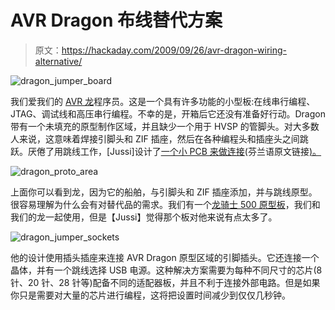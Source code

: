 # AVR Dragon 布线替代方案

> 原文：<https://hackaday.com/2009/09/26/avr-dragon-wiring-alternative/>

![dragon_jumper_board](img/207af359d872bf9b7a469213b6fe1f02.png "dragon_jumper_board")

我们爱我们的 [AVR 龙](http://www.atmel.com/dyn/Products/tools_card.asp?tool_id=3891)程序员。这是一个具有许多功能的小型板:在线串行编程、JTAG、调试线和高压串行编程。不幸的是，开箱后它还没有准备好行动。Dragon 带有一个未填充的原型制作区域，并且缺少一个用于 HVSP 的管脚头。对大多数人来说，这意味着焊接引脚头和 ZIF 插座，然后在各种编程头和插座头之间跳跃。厌倦了用跳线工作，[Jussi]设计了[一个小 PCB 来做连接](http://translate.google.com/translate?js=y&prev=_t&hl=en&ie=UTF-8&u=http%3A%2F%2Fjuiceplatz.net%2Fblogi%2F2009%2F09%2Fvuosisadan-innovaatio%2F&sl=fi&tl=en&history_state0=)(芬兰语原文链接[)。](http://juiceplatz.net/blogi/2009/09/vuosisadan-innovaatio/)

![dragon_proto_area](img/2951a53e3d55afee515ecf9a47721187.png "dragon_proto_area")

上面你可以看到龙，因为它的船舶，与引脚头和 ZIF 插座添加，并与跳线原型。很容易理解为什么会有对替代品的需求。我们有一个[龙骑士 500 原型板](http://www.ecrostech.com/AtmelAvr/DragonRider/)，我们和我们的龙一起使用，但是【Jussi】觉得那个板对他来说有点太多了。

![dragon_jumper_sockets](img/2ec5620b9f7082d5182b5c62588701ac.png "dragon_jumper_sockets")

他的设计使用插头插座来连接 AVR Dragon 原型区域的引脚插头。它还连接一个晶体，并有一个跳线选择 USB 电源。这种解决方案需要为每种不同尺寸的芯片(8 针、20 针、28 针等)配备不同的适配器板，并且不利于连接外部电路。但是如果你只是需要对大量的芯片进行编程，这将把设置时间减少到仅仅几秒钟。